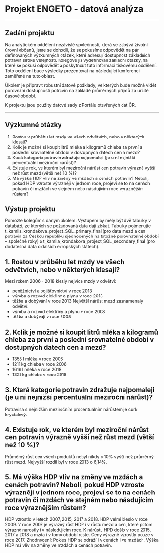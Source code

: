 # Projekt ENGETO - datová analýza


 


----

## Zadání projektu


Na analytickém oddělení nezávislé společnosti, která se zabývá životní úrovní občanů, jsme se dohodli, že se pokusíme odpovědět na pár definovaných výzkumných otázek, které adresují dostupnost základních potravin široké veřejnosti. Kolegové již vydefinovali základní otázky, na které se pokusí odpovědět a poskytnout tuto informaci tiskovému oddělení. Toto oddělení bude výsledky prezentovat na následující konferenci zaměřené na tuto oblast.

Úkolem je připravit robustní datové podklady, ve kterých bude možné vidět porovnání dostupnosti potravin na základě průměrných příjmů za určité časové období.

K projektu jsou použity datové sady z Portálu otevřených dat ČR.

---
## Výzkumné otázky

1. Rostou v průběhu let mzdy ve všech odvětvích, nebo v některých klesají?
2. Kolik je možné si koupit litrů mléka a kilogramů chleba za první a poslední srovnatelné období v dostupných datech cen a mezd?
3. Která kategorie potravin zdražuje nejpomaleji (je u ní nejnižší percentuální meziroční nárůst)?
4. Existuje rok, ve kterém byl meziroční nárůst cen potravin výrazně vyšší než růst mezd (větší než 10 %)?
5. Má výška HDP vliv na změny ve mzdách a cenách potravin? Neboli, pokud HDP vzroste výrazněji v jednom roce, projeví se to na cenách potravin či mzdách ve stejném nebo násdujícím roce výraznějším růstem?

## Výstup projektu
Pomozte kolegům s daným úkolem. Výstupem by měly být dvě tabulky v databázi, ze kterých se požadovaná data dají získat. Tabulky pojmenujte t_kamila_krondakova_project_SQL_primary_final (pro data mezd a cen potravin za Českou republiku sjednocených na totožné porovnatelné období – společné roky) a t_kamila_krondakova_project_SQL_secondary_final (pro dodatečná data o dalších evropských státech).

## 1. Rostou v průběhu let mzdy ve všech odvětvích, nebo v některých klesají?
Mezi rokem 2006 - 2018 klesly nejvíce mzdy v odvětví:
- peněžnictví a pojišťovnictví v roce 2013
- výroba a rozvod elekřiny a plynu v roce 2013
- těžba a dobývání v roce 2013
Největší nárůst mezd zaznamenaly odvětví:
- výroba a rozvod elektřiny a plynu v roce 2008
- těžba a dobývají v roce 2008

## 2. Kolik je možné si koupit litrů mléka a kilogramů chleba za první a poslední srovnatelné období v dostupných datech cen a mezd?
-  1353 l mléka v roce 2006
- 1211 kg chleba v roce 2006
- 1616 l mléka v roce 2018
- 1321 kg chleba v roce 2018

## 3. Která kategorie potravin zdražuje nejpomaleji (je u ní nejnižší percentuální meziroční nárůst)?
Potravina s nejnižším meziročním procentuálním nárůstem je curk krystalový. 

## 4. Existuje rok, ve kterém byl meziroční nárůst cen potravin výrazně vyšší než růst mezd (větší než 10 %)?
Průměrný růst cen všech produktů nebyl nikdy o 10% vyšší než průměrný růst mezd. Nejvyšší rozdíl byl v roce 2013 o 6,14%.

## 5. Má výška HDP vliv na změny ve mzdách a cenách potravin? Neboli, pokud HDP vzroste výrazněji v jednom roce, projeví se to na cenách potravin či mzdách ve stejném nebo násdujícím roce výraznějším růstem?
HDP vzrostlo v letech 2007, 2015, 2017 a 2018.
HDP velmi kleslo  v roce 2009.
V roce 2007 je výrazný růst HDP i v růstu mezd a cen, které potom výrazně narostly i v následujícím roce. 
K nárůstu HPD došlo v roce 2015, 2017 a 2018 a mzda i v tomo období roste.
Ceny výrazně vzrostly pouze v roce 2017. 
Zhodnocení: Pokles HDP se odráží i v cenách i ve mzdách. Výška HDP má vliv na změny ve mzdách a cenách potravin. 
